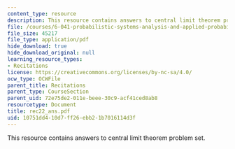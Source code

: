 ```yaml
---
content_type: resource
description: This resource contains answers to central limit theorem problem set.
file: /courses/6-041-probabilistic-systems-analysis-and-applied-probability-spring-2006/10751dd410d7ff26ebb21b7016114d3f_rec22_ans.pdf
file_size: 45217
file_type: application/pdf
hide_download: true
hide_download_original: null
learning_resource_types:
- Recitations
license: https://creativecommons.org/licenses/by-nc-sa/4.0/
ocw_type: OCWFile
parent_title: Recitations
parent_type: CourseSection
parent_uid: 72e75de2-011e-beee-30c9-acf41ced8ab8
resourcetype: Document
title: rec22_ans.pdf
uid: 10751dd4-10d7-ff26-ebb2-1b7016114d3f
---
```

This resource contains answers to central limit theorem problem set.